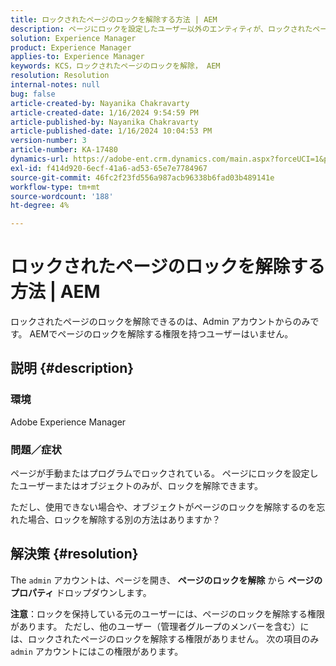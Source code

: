 ```yaml
---
title: ロックされたページのロックを解除する方法 | AEM
description: ページにロックを設定したユーザー以外のエンティティが、ロックされたページのロックを解除する必要があるAEMの問題を解決する方法を説明します。
solution: Experience Manager
product: Experience Manager
applies-to: Experience Manager
keywords: KCS，ロックされたページのロックを解除， AEM
resolution: Resolution
internal-notes: null
bug: false
article-created-by: Nayanika Chakravarty
article-created-date: 1/16/2024 9:54:59 PM
article-published-by: Nayanika Chakravarty
article-published-date: 1/16/2024 10:04:53 PM
version-number: 3
article-number: KA-17480
dynamics-url: https://adobe-ent.crm.dynamics.com/main.aspx?forceUCI=1&pagetype=entityrecord&etn=knowledgearticle&id=956525e1-b9b4-ee11-a569-6045bd0063aa
exl-id: f414d920-6ecf-41a6-ad53-65e7e7784967
source-git-commit: 46fc2f23fd556a987acb96338b6fad03b489141e
workflow-type: tm+mt
source-wordcount: '188'
ht-degree: 4%

---
```


# ロックされたページのロックを解除する方法 | AEM


ロックされたページのロックを解除できるのは、Admin アカウントからのみです。 AEMでページのロックを解除する権限を持つユーザーはいません。

## 説明 {#description}


### <b>環境</b>

Adobe Experience Manager

### <b>問題／症状</b>

ページが手動またはプログラムでロックされている。 ページにロックを設定したユーザーまたはオブジェクトのみが、ロックを解除できます。

ただし、使用できない場合や、オブジェクトがページのロックを解除するのを忘れた場合、ロックを解除する別の方法はありますか？


## 解決策 {#resolution}


The `admin` アカウントは、ページを開き、 <b>ページのロックを解除</b> から <b>ページのプロパティ</b> ドロップダウンします。

<b>注意</b>：ロックを保持している元のユーザーには、ページのロックを解除する権限があります。 ただし、他のユーザー（管理者グループのメンバーを含む）には、ロックされたページのロックを解除する権限がありません。 次の項目のみ `admin` アカウントにはこの権限があります。
